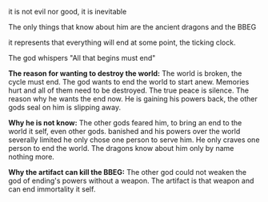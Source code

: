 it is not evil nor good, it is inevitable

The only things that know about him are the ancient dragons and the BBEG

it represents that everything will end at some point, the ticking clock.

The god whispers "All that begins must end"

**The reason for wanting to destroy the world:**
The world is broken, the cycle must end. The god wants to end the world to start anew. Memories hurt and all of them need to be destroyed. The true peace is silence. The reason why he wants the end now. He is gaining his powers back, the other gods seal on him is slipping away. 

**Why he is not know:**
The other gods feared him, to bring an end to the world it self, even other gods. banished and his powers over the world severally limited he only chose one person to serve him. He only craves one person to end the world. The dragons know about him only by name nothing more. 

**Why the artifact can kill the BBEG:** 
The other god could not weaken the god of ending's powers without a weapon. The artifact is that weapon and can end immortality it self. 